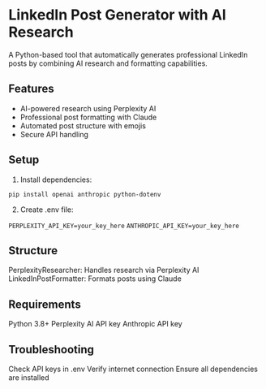 # LinkedIn Post Generator with AI Research

A Python-based tool that automatically generates professional LinkedIn posts by combining AI research and formatting capabilities.

## Features
- AI-powered research using Perplexity AI
- Professional post formatting with Claude
- Automated post structure with emojis
- Secure API handling

## Setup

1. Install dependencies:

`pip install openai anthropic python-dotenv`

2. Create .env file:

`PERPLEXITY_API_KEY=your_key_here`
`ANTHROPIC_API_KEY=your_key_here`

## Structure

PerplexityResearcher: Handles research via Perplexity AI
LinkedInPostFormatter: Formats posts using Claude

## Requirements

Python 3.8+
Perplexity AI API key
Anthropic API key

## Troubleshooting

Check API keys in .env
Verify internet connection
Ensure all dependencies are installed
